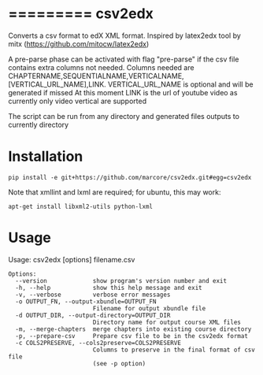 =========
csv2edx
=========

Converts a csv format to edX XML format.
Inspired by latex2edx tool by mitx (https://github.com/mitocw/latex2edx)

A pre-parse phase can be activated with flag "pre-parse" if the csv file contains extra columns not needed.
Columns needed are CHAPTERNAME,SEQUENTIALNAME,VERTICALNAME,[VERTICAL_URL_NAME],LINK.
VERTICAL_URL_NAME is optional and will be generated if missed 
At this moment LINK is the url of youtube video as currently only video vertical are supported
    
The script can be run from any directory and generated files outputs to currently directory

Installation
============

    pip install -e git+https://github.com/marcore/csv2edx.git#egg=csv2edx

Note that xmllint and lxml are required; for ubuntu, this may work:

    apt-get install libxml2-utils python-lxml

Usage
=====

Usage: csv2edx [options] filename.csv

	Options:
	  --version             show program's version number and exit
	  -h, --help            show this help message and exit
	  -v, --verbose         verbose error messages
	  -o OUTPUT_FN, --output-xbundle=OUTPUT_FN
	                        Filename for output xbundle file
	  -d OUTPUT_DIR, --output-directory=OUTPUT_DIR
	                        Directory name for output course XML files
	  -m, --merge-chapters  merge chapters into existing course directory
	  -p, --prepare-csv     Prepare csv file to be in the csv2edx format
	  -c COLS2PRESERVE, --cols2preserve=COLS2PRESERVE
	                        Columns to preserve in the final format of csv file
	                        (see -p option)

